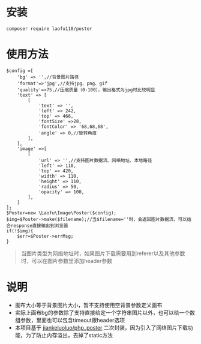 #  安装

```composer
composer require laofu110/poster
```

#  使用方法

```
$config =[
    'bg' => '',//背景图片路径
    'format'=>'jpg',//支持jpg、png、gif
    'quality'=>75,//压缩质量（0-100），输出格式为jpg时比较明显
    'text' => [
        [
            'text' => '',
            'left' => 242, 
            'top' => 466,
            'fontSize' =>28,
            'fontColor' => '68,68,68',
            'angle' => 0,//旋转角度
        ],
    ],
    'image' =>[
        [
            'url' => '',//支持图片数据流、网络地址、本地路径
            'left' => 110,
            'top' => 420,
            'width' => 110,
            'height' => 110,
            'radius' => 50,
            'opacity' => 100,
        ],
    ]
];
$Poster=new \Laofu\Image\Poster($config);
$img=$Poster->make($filename);//当$filename=''时，会返回图片数据流，可以结合response直接输出到浏览器
if(!$img){
    $err=$Poster->errMsg;
}
```

> 当图片类型为网络地址时，如果图片下载需要用到referer以及其他参数时，可以在图片参数里添加header参数

#  说明

* 画布大小等于背景图片大小，暂不支持使用空背景参数定义画布
* 实际上画布bg的参数除了支持直接给定一个字符串图片以外，也可以给一个数组参数，里面也可以包含timeout跟header选项
* 本项目基于 [jiankeluoluo/php_poster](https://github.com/jiankeluoluo/php_poster) 二次封装，因为引入了网络图片下载功能，为了防止内存溢出，去掉了static方法